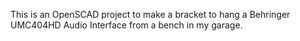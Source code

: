 This is an OpenSCAD project to make a bracket to hang a Behringer
UMC404HD Audio Interface from a bench in my garage.
